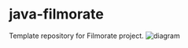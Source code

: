 # java-filmorate
Template repository for Filmorate project.
![diagram](https://user-images.githubusercontent.com/106281107/229354023-f6ba47ec-a9e5-4f6e-8468-63d2463dc8da.png)
